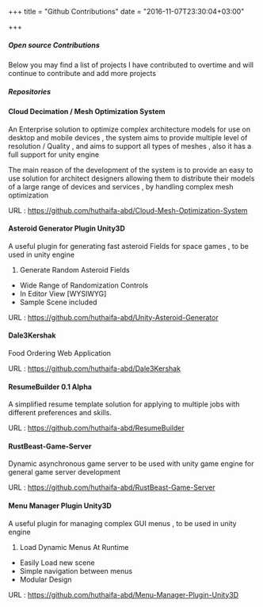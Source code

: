 +++
title = "Github Contributions"
date = "2016-11-07T23:30:04+03:00"

+++

##### Open source Contributions
Below you may find a list of projects I have contributed to overtime and will continue to contribute and add more projects

##### Repositories

#### Cloud Decimation / Mesh Optimization System
An Enterprise solution to optimize complex architecture models for use on desktop and mobile devices , the system aims to provide multiple level of resolution / Quality , and aims to support all types of meshes , also it has a full support for unity engine

The main reason of the development of the system is to provide an easy to use solution for architect designers allowing them to distribute their models of a large range of devices and services , by handling complex mesh optimization

URL : https://github.com/huthaifa-abd/Cloud-Mesh-Optimization-System

#### Asteroid Generator Plugin Unity3D
A useful plugin for generating fast asteroid Fields for space games , to be used in unity engine

1. Generate Random Asteroid Fields
* Wide Range of Randomization Controls
* In Editor View [WYSIWYG]
* Sample Scene included

URL : https://github.com/huthaifa-abd/Unity-Asteroid-Generator

#### Dale3Kershak
Food Ordering Web Application

URL : https://github.com/huthaifa-abd/Dale3Kershak

#### ResumeBuilder 0.1 Alpha
A simplified resume template solution for applying to multiple jobs with different preferences and skills.

URL : https://github.com/huthaifa-abd/ResumeBuilder

#### RustBeast-Game-Server
Dynamic asynchronous game server to be used with unity game engine for general game server development

URL : https://github.com/huthaifa-abd/RustBeast-Game-Server

#### Menu Manager Plugin Unity3D

A useful plugin for managing complex GUI menus , to be used in unity engine

1. Load Dynamic Menus At Runtime
* Easily Load new scene
* Simple navigation between menus
* Modular Design

URL : https://github.com/huthaifa-abd/Menu-Manager-Plugin-Unity3D
